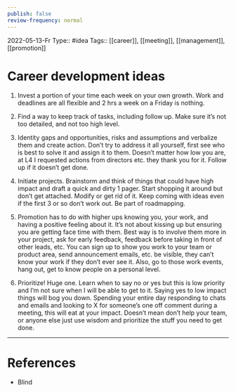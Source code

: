 ```yaml
---
publish: false
review-frequency: normal
---
```

2022-05-13-Fr
Type:: #idea
Tags:: [[career]], [[meeting]], [[management]], [[promotion]]

# Career development ideas

1. Invest a portion of your time each week on your own growth. Work and deadlines are all flexible and 2 hrs a week on a Friday is nothing.

2. Find a way to keep track of tasks, including follow up. Make sure it’s not too detailed, and not too high level.

3. Identity gaps and opportunities, risks and assumptions and verbalize them and create action. Don’t try to address it all yourself, first see who is best to solve it and assign it to them. Doesn’t matter how low you are, at L4 I requested actions from directors etc. they thank you for it. Follow up if it doesn’t get done.

4. Initiate projects. Brainstorm and think of things that could have high impact and draft a quick and dirty 1 pager. Start shopping it around but don’t get attached. Modify or get rid of it. Keep coming with ideas even if the first 3 or so don’t work out. Be part of roadmapping.

5. Promotion has to do with higher ups knowing you, your work, and having a positive feeling about it. It’s not about kissing up but ensuring you are getting face time with them. Best way is to involve them more in your project, ask for early feedback, feedback before taking in front of other leads, etc. You can sign up to show you work to your team or product area, send announcement emails, etc. be visible, they can’t know your work if they don’t ever see it. Also, go to those work events, hang out, get to know people on a personal level.

6. Prioritize! Huge one. Learn when to say no or yes but this is low priority and I’m not sure when I will be able to get to it. Saying yes to low impact things will bog you down. Spending your entire day responding to chats and emails and looking to X for someone’s one off comment during a meeting, this will eat at your impact. Doesn’t mean don’t help your team, or anyone else just use wisdom and prioritize the stuff you need to get done.

---
# References
- Blind